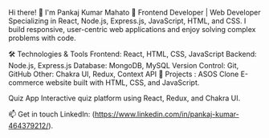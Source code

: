 Hi there! 👋 I'm Pankaj Kumar Mahato
🚀 Frontend Developer | Web Developer
Specializing in React, Node.js, Express.js, JavaScript, HTML, and CSS. I build responsive, user-centric web applications and enjoy solving complex problems with code.

🛠️ Technologies & Tools
Frontend: React, HTML, CSS, JavaScript
Backend: Node.js, Express.js
Database: MongoDB, MySQL
Version Control: Git, GitHub
Other: Chakra UI, Redux, Context API
🌟 Projects : 
ASOS Clone
E-commerce website built with HTML, CSS, and JavaScript.

Quiz App
Interactive quiz platform using React, Redux, and Chakra UI.

📫 Get in touch
LinkedIn: (https://www.linkedin.com/in/pankaj-kumar-464379212/).
